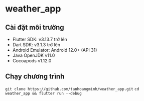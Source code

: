 # weather_app

## Cài đặt môi trường

- Flutter SDK: v3.13.7 trở lên
- Dart SDK: v3.1.3 trở lên
- Android Emulator: Android 12.0+ (API 31)
- Java OpenJDK v11.0
- Cocoapods v1.12.0


## Chạy chương trình
`git clone https://github.com/tanhoangminh/weather_app.git`
`cd weather_app && flutter run --debug`